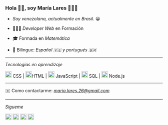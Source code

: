  ### Hola 👋🏻, soy María Lares 👩🏻‍💼
- _Soy venezolana, actualmente en Brasil._ 😀


- 👩🏻‍💻 _Developer Web_ en Formación 
- 🎓 Formada en _Matemática_ 
- 👅  Bilingue: _Español 🇻🇪  y portugués 🇧🇷_

---
_Tecnologías en aprendizaje_


<p>
<img src="https://devicons.github.io/devicon/devicon.git/icons/css3/css3-original-wordmark.svg" alt="css3"  width="20" height="20"/> CSS | <img src="https://devicons.github.io/devicon/devicon.git/icons/html5/html5-original-wordmark.svg" alt="html5"  width="20" height="20"/>HTML | <img src="https://devicons.github.io/devicon/devicon.git/icons/javascript/javascript-original.svg" alt="javascript" width="20" height="20"/> JavaScript | <img src="https://devicons.github.io/devicon/devicon.git/icons/postgresql/postgresql-original-wordmark.svg" alt="postgresql" width="20" height="20"/> SQL |
<img src="https://devicons.github.io/devicon/devicon.git/icons/nodejs/nodejs-original.svg" alt="nodejs" width="20" height="20"/> Node.js
</p>

---

✉️ Como contactarme: _<maria.lares.26@gmail.com>_

---
_Sigueme_


<p>
<a href="https://twitter.com/maferlape" target="blank"><img align="center" src="https://cdn.jsdelivr.net/npm/simple-icons@3.0.1/icons/twitter.svg" alt="maykbrito" height="20" width="20" /></a>
<a href="https://linkedin.com/in/maria-lares/" target="blank"><img align="center" src="https://cdn.jsdelivr.net/npm/simple-icons@3.0.1/icons/linkedin.svg" alt="maykbrito" height="20" width="20" /></a>
<a href="https://facebook.com/maria.lares1" target="blank"><img align="center" src="https://cdn.jsdelivr.net/npm/simple-icons@3.0.1/icons/facebook.svg" alt="maykbrito" height="20" width="20" /></a>
<a href="https://instagram.com/mlaresp/" target="blank"><img align="center" src="https://cdn.jsdelivr.net/npm/simple-icons@3.0.1/icons/instagram.svg" alt="maykbrito" height="20" width="20" /></a>
</p>

<!--
**maferlape/maferlape** is a ✨ _special_ ✨ repository because its `README.md` (this file) appears on your GitHub profile.

Here are some ideas to get you started:

- 🔭 I’m currently working on ...
- 🌱 I’m currently learning ...
- 👯 I’m looking to collaborate on ...
- 🤔 I’m looking for help with ...
- 💬 Ask me about ...
- 📫 How to reach me: ...
- 😄 Pronouns: ...
- ⚡ Fun fact: ...
-->
